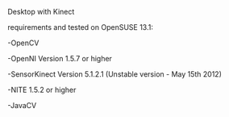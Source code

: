 Desktop with Kinect

requirements and tested on OpenSUSE 13.1:


-OpenCV

-OpenNI Version 1.5.7 or higher

-SensorKinect Version 5.1.2.1 (Unstable version - May 15th 2012)

-NITE 1.5.2 or higher

-JavaCV

